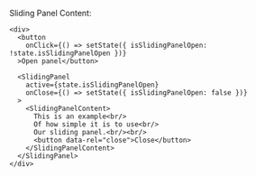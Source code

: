 Sliding Panel Content:

    <div>
      <button
        onClick={() => setState({ isSlidingPanelOpen: !state.isSlidingPanelOpen })}
      >Open panel</button>

      <SlidingPanel
        active={state.isSlidingPanelOpen}
        onClose={() => setState({ isSlidingPanelOpen: false })}
      >
        <SlidingPanelContent>
          This is an example<br/>
          Of how simple it is to use<br/>
          Our sliding panel.<br/><br/>
          <button data-rel="close">Close</button>
        </SlidingPanelContent>
      </SlidingPanel>
    </div>